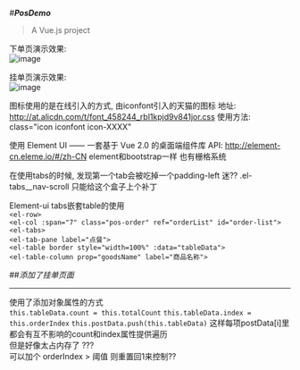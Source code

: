#___PosDemo___

> A Vue.js project

下单页演示效果:  
![image](https://github.com/feng9217/PosPage/blob/master/demoGif/demo.gif)  

挂单页演示效果:  
![image](https://github.com/feng9217/PosPage/blob/master/demoGif/demo1.gif)  

图标使用的是在线引入的方式, 由iconfont引入的天猫的图标
地址: http://at.alicdn.com/t/font_458244_rbl1kpjd9v841jor.css
使用方法: class="icon iconfont icon-XXXX"
  
使用 Element UI —— 一套基于 Vue 2.0 的桌面端组件库
API: http://element-cn.eleme.io/#/zh-CN
element和bootstrap一样 也有栅格系统
  
在使用tabs的时候, 发现第一个tab会被吃掉一个padding-left 迷??
.el-tabs__nav-scroll 只能给这个盒子上个补丁
  
Element-ui tabs嵌套table的使用  
  `<el-row>`  
    `<el-col :span="7" class="pos-order" ref="orderList" id="order-list">`  
      `<el-tabs>`  
        `<el-tab-pane label="点餐">`  
          `<el-table border style="width=100%" :data="tableData">`  
            `<el-table-column prop="goodsName" label="商品名称">`  
  
##_添加了挂单页面_
***
使用了添加对象属性的方式  
  `this.tableData.count = this.totalCount`
  `this.tableData.index = this.orderIndex`
  `this.postData.push(this.tableData)`
这样每项postData[i]里都会有互不影响的count和index属性提供遍历  
但是好像太占内存了 ???  
可以加个 orderIndex > 阈值 则重置回1来控制??